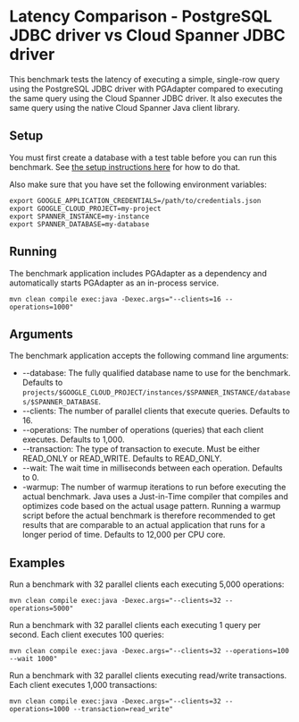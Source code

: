# Latency Comparison - PostgreSQL JDBC driver vs Cloud Spanner JDBC driver

This benchmark tests the latency of executing a simple, single-row query using the PostgreSQL
JDBC driver with PGAdapter compared to executing the same query using the Cloud Spanner JDBC driver.
It also executes the same query using the native Cloud Spanner Java client library.

## Setup

You must first create a database with a test table before you can run this benchmark.
See [the setup instructions here](../README.md#setup-test-database) for how to do that.

Also make sure that you have set the following environment variables:

```shell
export GOOGLE_APPLICATION_CREDENTIALS=/path/to/credentials.json
export GOOGLE_CLOUD_PROJECT=my-project
export SPANNER_INSTANCE=my-instance
export SPANNER_DATABASE=my-database
```

## Running

The benchmark application includes PGAdapter as a dependency and automatically starts PGAdapter as
an in-process service.

```shell
mvn clean compile exec:java -Dexec.args="--clients=16 --operations=1000"
```

## Arguments

The benchmark application accepts the following command line arguments:
* --database: The fully qualified database name to use for the benchmark. Defaults to `projects/$GOOGLE_CLOUD_PROJECT/instances/$SPANNER_INSTANCE/databases/$SPANNER_DATABASE`.
* --clients: The number of parallel clients that execute queries. Defaults to 16.
* --operations: The number of operations (queries) that each client executes. Defaults to 1,000.
* --transaction: The type of transaction to execute. Must be either READ_ONLY or READ_WRITE. Defaults to READ_ONLY.
* --wait: The wait time in milliseconds between each operation. Defaults to 0.
* -warmup: The number of warmup iterations to run before executing the actual benchmark. Java uses a 
  Just-in-Time compiler that compiles and optimizes code based on the actual usage pattern. Running a
  warmup script before the actual benchmark is therefore recommended to get results that are comparable
  to an actual application that runs for a longer period of time. Defaults to 12,000 per CPU core.

## Examples

Run a benchmark with 32 parallel clients each executing 5,000 operations:

```shell
mvn clean compile exec:java -Dexec.args="--clients=32 --operations=5000"
```


Run a benchmark with 32 parallel clients each executing 1 query per second.
Each client executes 100 queries:

```shell
mvn clean compile exec:java -Dexec.args="--clients=32 --operations=100 --wait 1000"
```


Run a benchmark with 32 parallel clients executing read/write transactions.
Each client executes 1,000 transactions:

```shell
mvn clean compile exec:java -Dexec.args="--clients=32 --operations=1000 --transaction=read_write"
```
